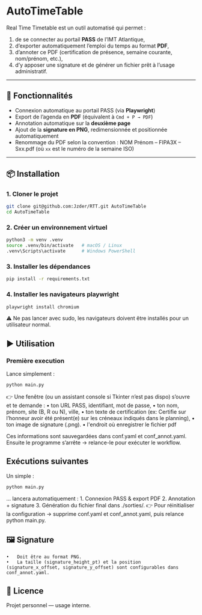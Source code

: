 # AutoTimeTable

Real Time Timetable est un outil automatisé qui permet :
1. de se connecter au portail **PASS** de l’IMT Atlantique,  
2. d’exporter automatiquement l’emploi du temps au format **PDF**,  
3. d’annoter ce PDF (certification de présence, semaine courante, nom/prénom, etc.),  
4. d’y apposer une signature et de générer un fichier prêt à l’usage administratif.

---

## 🚀 Fonctionnalités

- Connexion automatique au portail PASS (via **Playwright**)
- Export de l’agenda en **PDF** (équivalent à `Cmd + P → PDF`)
- Annotation automatique sur la **deuxième page**
- Ajout de la **signature en PNG**, redimensionnée et positionnée automatiquement
- Renommage du PDF selon la convention :  NOM Prénom – FIPA3X – Sxx.pdf (où `xx` est le numéro de la semaine ISO)

---

## 📦 Installation

### 1. Cloner le projet
```bash
git clone git@github.com:Jzder/RTT.git AutoTimeTable
cd AutoTimeTable
```

### 2. Créer un environnement virtuel 
```bash
python3 -m venv .venv
source .venv/bin/activate   # macOS / Linux
.venv\Scripts\activate      # Windows PowerShell
```
 ### 3. Installer les dépendances
```bash
pip install -r requirements.txt
```
### 4. Installer les navigateurs playwright
```bash
playwright install chromium
```
⚠️ Ne pas lancer avec sudo, les navigateurs doivent être installés pour un utilisateur normal.

## ▶️ Utilisation

### Première execution

Lance simplement :
```bash
python main.py
```
👉 Une fenêtre (ou un assistant console si Tkinter n’est pas dispo) s’ouvre et te demande :
	•	ton URL PASS, identifiant, mot de passe,
	•	ton nom, prénom, site (B, R ou N), ville,
	•	ton texte de certification (ex: Certifie sur l’honneur avoir été présent(e) sur les créneaux indiqués dans le planning),
	•	ton image de signature (.png).
 	•	l'endroit où enregistrer le fichier pdf 

Ces informations sont sauvegardées dans conf.yaml et conf_annot.yaml.
Ensuite le programme s’arrête → relance-le pour exécuter le workflow.

## Exécutions suivantes

Un simple :
```bash
python main.py
```
… lancera automatiquement :
	1.	Connexion PASS & export PDF
	2.	Annotation + signature
	3.	Génération du fichier final dans ./sorties/.
👉 Pour réinitialiser la configuration → supprime conf.yaml et conf_annot.yaml, puis relance python main.py.

## 🖼️ Signature
	•	Doit être au format PNG.
	•	La taille (signature_height_pt) et la position (signature_x_offset, signature_y_offset) sont configurables dans conf_annot.yaml.

## 📄 Licence
Projet personnel — usage interne.


 

